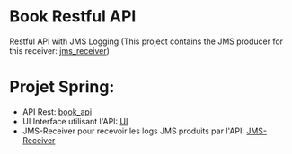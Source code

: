 # Book Restful API
Restful API with JMS Logging (This project contains the JMS producer for this receiver: [jms_receiver](https://github.com/TitusVM/jms_receiver))
# Projet Spring:
* API Rest: [book_api](https://github.com/TitusVM/book_api)
* UI Interface utilisant l'API: [UI](https://github.com/TitusVM/spring-ui)
* JMS-Receiver pour recevoir les logs JMS produits par l'API: [JMS-Receiver](https://github.com/TitusVM/jms_receiver)

